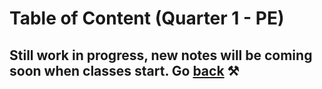 # Table of Content (Quarter 1 - PE)

## Still work in progress, new notes will be coming soon when classes start. Go [back](./index.md) ⚒️